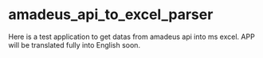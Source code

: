 ﻿# amadeus_api_to_excel_parser
Here is a test application to get datas from amadeus api into ms excel.
APP will be translated fully into English soon.
